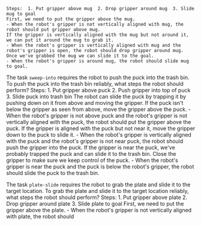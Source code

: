 
    Steps:  1. Put gripper above mug  2. Drop gripper around mug  3. Slide mug to goal
    First, we need to put the gripper above the mug.
    - When the robot's gripper is not vertically aligned with mug, the robot should put gripper above mug.
    If the gripper is vertically aligned with the mug but not around it, we can put it around the mug to grab it.
    - When the robot's gripper is vertically aligned with mug and the robot's gripper is open, the robot should drop gripper around mug.
    Once we've grabbed the mug we can slide it to the goal.
    - When the robot's gripper is around mug, the robot should slide mug to goal.

The task `sweep-into` requires the robot to push the puck into the trash bin.
To push the puck into the trash bin reliably, what steps the robot should perform?
    Steps:  1. Put gripper above puck  2. Push gripper into top of puck  3. Slide puck into trash bin
    The robot can slide the puck by trapping it by pushing down on it from above and moving the gripper. If the puck isn't below the gripper as seen from above, move the gripper above the puck.
    - When the robot's gripper is not above puck and the robot's gripper is not vertically aligned with the puck, the robot should put the gripper above the puck.
    If the gripper is aligned with the puck but not near it, move the gripper down to the puck to slide it.
    - When the robot's gripper is vertically aligned with the puck and the robot's gripper is not near puck, the robot should push the gripper into the puck.
    If the gripper is near the puck, we've probably trapped the puck and can slide it to the trash bin. Close the gripper to make sure we keep control of the puck.
    - When the robot's gripper is near the puck and the puck is below the robot's gripper, the robot should slide the puck to the trash bin.

The task `plate-slide` requires the robot to grab the plate and slide it to the target location.
To grab the plate and slide it to the target location reliably, what steps the robot should perform?
    Steps:  1. Put gripper above plate  2. Drop gripper around plate  3. Slide plate to goal
    First, we need to put the gripper above the plate.
    - When the robot's gripper is not vertically aligned with plate, the robot should